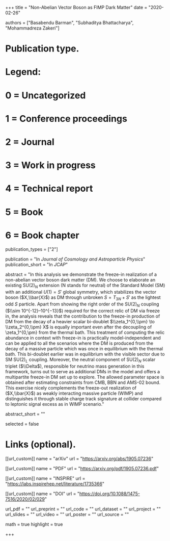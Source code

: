 +++
title = "Non-Abelian Vector Boson as FIMP Dark Matter"
date = "2020-02-26"

authors = ["Basabendu Barman", "Subhaditya Bhattacharya", "Mohammadreza Zakeri"]

# Publication type.
# Legend:
# 0 = Uncategorized
# 1 = Conference proceedings
# 2 = Journal
# 3 = Work in progress
# 4 = Technical report
# 5 = Book
# 6 = Book chapter
publication_types = ["2"]

publication = "In *Journal of Cosmology and Astroparticle Physics*"
publication_short = "In *JCAP*"

abstract = "In this analysis we demonstrate the freeze-in realization of a non-abelian vector boson dark matter (DM). We choose to elaborate an existing SU(2)$_N$ extension (N stands for neutral) of the Standard Model (SM) with an additional $U(1)=S'$ global symmetry, which stabilizes the vector boson ($X,\\bar{X}$) as DM through unbroken $S=T_{3N}+S'$ as the lightest odd $S$ particle. Apart from showing the right order of the SU(2)$_N$ coupling ($\\sim 10^{-12}–10^{−13}$) required for the correct relic of DM via freeze in, the analysis reveals that the contribution to the freeze-in production of DM from the decay of a heavier scalar bi-doublet $\\zeta_1^{0,\\pm} \to \\zeta_2^{0,\\pm} X$ is equally important even after the decoupling of \\zeta_1^{0,\\pm} from the thermal bath. This treatment of computing the relic abundance in context with freeze-in is practically model-independent and can be applied to all the scenarios where the DM is produced from the decay of a massive particle which was once in equilibrium with the thermal bath. This bi-doublet earlier was in equilibrium with the visible sector due to SM SU(2)$_L$ coupling. Moreover, the neutral component of SU(2)$_N$ scalar triplet ($\\Delta$), responsible for neutrino mass generation in this framework, turns out to serve as additional DMs in the model and offers a multipartite freeze-in DM set up to explore. The allowed parameter space is obtained after estimating constraints from CMB, BBN and AMS-02 bound. This exercise nicely complements the freeze-out realization of ($X,\\bar{X}$) as weakly interacting massive particle (WIMP) and distinguishes it through stable charge track signature at collider compared to leptonic signal excess as in WIMP scenario."

abstract_short = ""

selected = false

# Links (optional).
[[url_custom]]
name = "arXiv"
url = "https://arxiv.org/abs/1905.07236"

[[url_custom]]
name = "PDF"
url = "https://arxiv.org/pdf/1905.07236.pdf"

[[url_custom]]
name = "INSPIRE"
url = "https://labs.inspirehep.net/literature/1735366"

[[url_custom]]
name = "DOI"
url = "https://doi.org/10.1088/1475-7516/2020/02/029"

url_pdf = ""
url_preprint = ""
url_code = ""
url_dataset = ""
url_project = ""
url_slides = ""
url_video = ""
url_poster = ""
url_source = ""

math = true
highlight = true

+++
